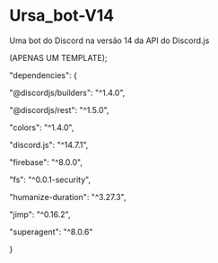 # Ursa_bot-V14

Uma bot do Discord na versão 14 da API do Discord.js

(APENAS UM TEMPLATE);


"dependencies": {

  "@discordjs/builders": "^1.4.0",
  
  "@discordjs/rest": "^1.5.0",
  
  "colors": "^1.4.0",
  
  "discord.js": "^14.7.1",
  
  "firebase": "^8.0.0",
  
  "fs": "^0.0.1-security",
  
  "humanize-duration": "^3.27.3",
  
  "jimp": "^0.16.2",
  
  "superagent": "^8.0.6"
  
  }
  
  
  
